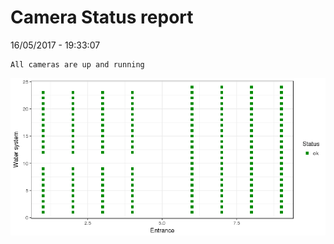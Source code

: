Camera Status report
================
16/05/2017 - 19:33:07

    All cameras are up and running

![](camreport_files/figure-markdown_github/unnamed-chunk-2-1.png)
